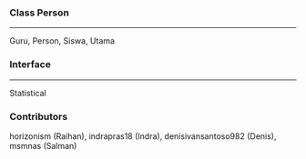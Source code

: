 ### Class Person
<hr>
Guru, Person, Siswa, Utama

### Interface
<hr>
Statistical

<h3>Contributors</h3>
horizonism (Raihan), indrapras18 (Indra), denisivansantoso982 (Denis), msmnas (Salman)